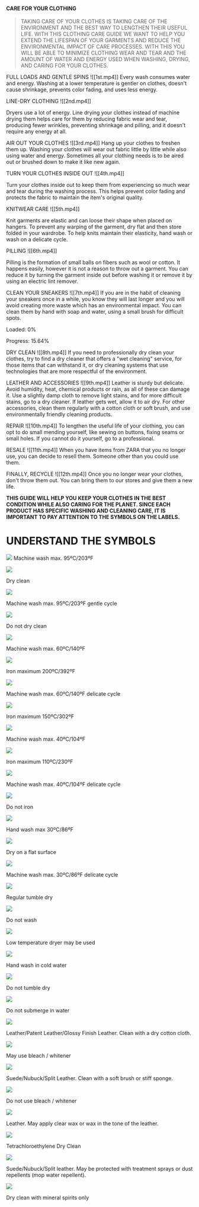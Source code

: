 #### **CARE FOR YOUR CLOTHING**

> TAKING CARE OF YOUR CLOTHES IS TAKING CARE OF THE ENVIRONMENT AND THE BEST WAY TO LENGTHEN THEIR USEFUL LIFE. WITH THIS CLOTHING CARE GUIDE WE WANT TO HELP YOU EXTEND THE LIFESPAN OF YOUR GARMENTS AND REDUCE THE ENVIRONMENTAL IMPACT OF CARE PROCESSES. WITH THIS YOU WILL BE ABLE TO MINIMIZE CLOTHING WEAR AND TEAR AND THE AMOUNT OF WATER AND ENERGY USED WHEN WASHING, DRYING, AND CARING FOR YOUR CLOTHES.


FULL LOADS AND GENTLE SPINS
![[1st.mp4]]
Every wash consumes water and energy. Washing at a lower temperature is gentler on clothes, doesn't cause shrinkage, prevents color fading, and uses less energy.


LINE-DRY CLOTHING
![[2nd.mp4]]

Dryers use a lot of energy. Line drying your clothes instead of machine drying them helps care for them by reducing fabric wear and tear, producing fewer wrinkles, preventing shrinkage and pilling, and it doesn't require any energy at all.


AIR OUT YOUR CLOTHES
![[3rd.mp4]]
Hang up your clothes to freshen them up. Washing your clothes will wear out fabric little by little while also using water and energy. Sometimes all your clothing needs is to be aired out or brushed down to make it like new again.


TURN YOUR CLOTHES INSIDE OUT
![[4th.mp4]]

Turn your clothes inside out to keep them from experiencing so much wear and tear during the washing process. This helps prevent color fading and protects the fabric to maintain the item's original quality.

KNITWEAR CARE
![[5th.mp4]]

Knit garments are elastic and can loose their shape when placed on hangers. To prevent any warping of the garment, dry flat and then store folded in your wardrobe. To help knits maintain their elasticity, hand wash or wash on a delicate cycle.


PILLING
![[6th.mp4]]

Pilling is the formation of small balls on fibers such as wool or cotton. It happens easily, however it is not a reason to throw out a garment. You can reduce it by turning the garment inside out before washing it or remove it by using an electric lint remover.


CLEAN YOUR SNEAKERS
![[7th.mp4]]
If you are in the habit of cleaning your sneakers once in a while, you know they will last longer and you will avoid creating more waste which has an environmental impact. You can clean them by hand with soap and water, using a small brush for difficult spots.

Loaded: 0%

Progress: 15.64%


DRY CLEAN
![[8th.mp4]]
If you need to professionally dry clean your clothes, try to find a dry cleaner that offers a "wet cleaning" service, for those items that can withstand it, or dry cleaning systems that use technologies that are more respectful of the environment.


LEATHER AND ACCESSORIES
![[9th.mp4]]
Leather is sturdy but delicate. Avoid humidity, heat, chemical products or rain, as all of these can damage it. Use a slightly damp cloth to remove light stains, and for more difficult stains, go to a dry cleaner. If leather gets wet, allow it to air dry. For other accessories, clean them regularly with a cotton cloth or soft brush, and use environmentally friendly cleaning products.


REPAIR
![[10th.mp4]]
To lengthen the useful life of your clothing, you can opt to do small mending yourself, like sewing on buttons, fixing seams or small holes. If you cannot do it yourself, go to a professional.

RESALE
![[11th.mp4]]
When you have items from ZARA that you no longer use, you can decide to resell them. Someone other than you could use them.
	
FINALLY, RECYCLE
![[12th.mp4]]
Once you no longer wear your clothes, don't throw them out. You can bring them to our stores and give them a new life.


**THIS GUIDE WILL HELP YOU KEEP YOUR CLOTHES IN THE BEST CONDITION WHILE ALSO CARING FOR THE PLANET. SINCE EACH PRODUCT HAS SPECIFIC WASHING AND CLEANING CARE, IT IS IMPORTANT TO PAY ATTENTION TO THE SYMBOLS ON THE LABELS.**



# **UNDERSTAND THE SYMBOLS**


![](https://static.zara.net/photos//contents/mkt/spots/ss24-joinlife-clothingcare/layout//ss24-joinlife-clothingcare.layout.layout-1920-48aea2db-c8ab-468a-9ce1-bfa25b37c51b.svg?ts=1717030072397&imwidth=23)  Machine wash max. 95ºC/203ºF

![](https://static.zara.net/photos//contents/mkt/spots/ss24-joinlife-clothingcare/layout//ss24-joinlife-clothingcare.layout.layout-1920-b12aad10-c285-40cd-a37b-a4db503a33e4.svg?ts=1717030072397&imwidth=23.0000057220459)

Dry clean

![](https://static.zara.net/photos//contents/mkt/spots/ss24-joinlife-clothingcare/layout//ss24-joinlife-clothingcare.layout.layout-1920-5768afe6-8901-4bdc-9af8-e18f51207466.svg?ts=1717030072397&imwidth=23)

Machine wash max. 95ºC/203ºF gentle cycle

![](https://static.zara.net/photos//contents/mkt/spots/ss24-joinlife-clothingcare/layout//ss24-joinlife-clothingcare.layout.layout-1920-09939f24-4530-4aba-ac1e-cb122eefbd2c.svg?ts=1717030072397&imwidth=29.576709747314453)

Do not dry clean

![](https://static.zara.net/photos//contents/mkt/spots/ss24-joinlife-clothingcare/layout//ss24-joinlife-clothingcare.layout.layout-1920-3dd13eec-7049-4a0b-8d4b-880c20d12b8e.svg?ts=1717030072397&imwidth=23)

Machine wash max. 60ºC/140ºF

![](https://static.zara.net/photos//contents/mkt/spots/ss24-joinlife-clothingcare/layout//ss24-joinlife-clothingcare.layout.layout-1920-97a557ec-3108-4054-8870-2e88109dab91.svg?ts=1717030072397&imwidth=23.5604305267334)

Iron maximum 200ºC/392ºF

![](https://static.zara.net/photos//contents/mkt/spots/ss24-joinlife-clothingcare/layout//ss24-joinlife-clothingcare.layout.layout-1920-ce632015-d205-48ab-a369-35a2906e9f77.svg?ts=1717030072397&imwidth=23)

Machine wash max. 60ºC/140ºF delicate cycle

![](https://static.zara.net/photos//contents/mkt/spots/ss24-joinlife-clothingcare/layout//ss24-joinlife-clothingcare.layout.layout-1920-c597a2b9-c991-4be1-9a7b-4d8a502578e7.svg?ts=1717030072397&imwidth=23.5604305267334)

Iron maximum 150ºC/302ºF

![](https://static.zara.net/photos//contents/mkt/spots/ss24-joinlife-clothingcare/layout//ss24-joinlife-clothingcare.layout.layout-1920-abf3a646-12bf-4f5a-b886-94dae13bfa1a.svg?ts=1717030072397&imwidth=23)

Machine wash max. 40ºC/104ºF

![](https://static.zara.net/photos//contents/mkt/spots/ss24-joinlife-clothingcare/layout//ss24-joinlife-clothingcare.layout.layout-1920-10cd828b-d3c0-494f-a092-f5250d87724b.svg?ts=1717030072397&imwidth=23.5604305267334)

Iron maximum 110ºC/230ºF

![](https://static.zara.net/photos//contents/mkt/spots/ss24-joinlife-clothingcare/layout//ss24-joinlife-clothingcare.layout.layout-1920-cdddac6a-c98e-4e4d-ba88-399133aaa8da.svg?ts=1717030072397&imwidth=23)

Machine wash max. 40ºC/104ºF delicate cycle

![](https://static.zara.net/photos//contents/mkt/spots/ss24-joinlife-clothingcare/layout//ss24-joinlife-clothingcare.layout.layout-1920-16b60c38-3fd3-401d-af62-6f0ebf51be6b.svg?ts=1717030072397&imwidth=29.581106185913086)

Do not iron

![](https://static.zara.net/photos//contents/mkt/spots/ss24-joinlife-clothingcare/layout//ss24-joinlife-clothingcare.layout.layout-1920-e7a554dc-3e84-45c1-a30b-7d51ed8bbcd8.svg?ts=1717030072397&imwidth=23)

Hand wash max 30ºC/86ºF

![](https://static.zara.net/photos//contents/mkt/spots/ss24-joinlife-clothingcare/layout//ss24-joinlife-clothingcare.layout.layout-1920-11c9a421-39e1-4eba-84da-af6390d0a50b.svg?ts=1717030072397&imwidth=23)

Dry on a flat surface

![](https://static.zara.net/photos//contents/mkt/spots/ss24-joinlife-clothingcare/layout//ss24-joinlife-clothingcare.layout.layout-1920-8f3777fd-1312-4f75-abd7-6cf3146473f9.svg?ts=1717030072397&imwidth=23)

Machine wash max. 30ºC/86ºF delicate cycle

![](https://static.zara.net/photos//contents/mkt/spots/ss24-joinlife-clothingcare/layout//ss24-joinlife-clothingcare.layout.layout-1920-fb9f2f5f-7d4a-4c49-a1a9-0bcbaa6c0cf0.svg?ts=1717030072397&imwidth=23)

Regular tumble dry

![](https://static.zara.net/photos//contents/mkt/spots/ss24-joinlife-clothingcare/layout//ss24-joinlife-clothingcare.layout.layout-1920-6abea27e-b767-4236-8d75-d51877d1da7f.svg?ts=1717030072397&imwidth=26.001073837280273)

Do not wash

![](https://static.zara.net/photos//contents/mkt/spots/ss24-joinlife-clothingcare/layout//ss24-joinlife-clothingcare.layout.layout-1920-c0095f8b-b9a5-4df8-a1ff-652b5063baa9.svg?ts=1717030072397&imwidth=23)

Low temperature dryer may be used

![](https://static.zara.net/photos//contents/mkt/spots/ss24-joinlife-clothingcare/layout//ss24-joinlife-clothingcare.layout.layout-1920-fb8148f6-d6a6-411a-a187-a922d8707d4f.svg?ts=1717030072397&imwidth=23)

Hand wash in cold water

![](https://static.zara.net/photos//contents/mkt/spots/ss24-joinlife-clothingcare/layout//ss24-joinlife-clothingcare.layout.layout-1920-3d8c867b-ef58-40ac-920d-2cb7f0522b3c.svg?ts=1717030072397&imwidth=29.574756622314453)

Do not tumble dry

![](https://static.zara.net/photos//contents/mkt/spots/ss24-joinlife-clothingcare/layout//ss24-joinlife-clothingcare.layout.layout-1920-bcae7505-8d41-4775-b14e-422f0e03ed23.svg?ts=1717030072397&imwidth=29.574756622314453)

Do not submerge in water

![](https://static.zara.net/photos//contents/mkt/spots/ss24-joinlife-clothingcare/layout//ss24-joinlife-clothingcare.layout.layout-1920-21131212-4753-43e0-9220-830cd0bb830a.svg?ts=1717030072397&imwidth=22.313810348510742)

Leather/Patent Leather/Glossy Finish Leather. Clean with a dry cotton cloth.

![](https://static.zara.net/photos//contents/mkt/spots/ss24-joinlife-clothingcare/layout//ss24-joinlife-clothingcare.layout.layout-1920-dea68319-9f59-4177-994d-9faf92f85056.svg?ts=1717030072397&imwidth=22.439998626708984)

May use bleach / whitener

![](https://static.zara.net/photos//contents/mkt/spots/ss24-joinlife-clothingcare/layout//ss24-joinlife-clothingcare.layout.layout-1920-ec351576-f3ef-49f8-ba3d-3d9abb9485dc.svg?ts=1717030072397&imwidth=25.89369010925293)

Suede/Nubuck/Split Leather. Clean with a soft brush or stiff sponge.

![](https://static.zara.net/photos//contents/mkt/spots/ss24-joinlife-clothingcare/layout//ss24-joinlife-clothingcare.layout.layout-1920-a88e8e7e-1435-4aac-80f3-00e596d4e656.svg?ts=1717030072397&imwidth=29.585012435913086)

Do not use bleach / whitener

![](https://static.zara.net/photos//contents/mkt/spots/ss24-joinlife-clothingcare/layout//ss24-joinlife-clothingcare.layout.layout-1920-d7444e0c-71f5-4b40-a790-c400cfa2fd25.svg?ts=1717030072397&imwidth=23)

Leather. May apply clear wax or wax in the tone of the leather.

![](https://static.zara.net/photos//contents/mkt/spots/ss24-joinlife-clothingcare/layout//ss24-joinlife-clothingcare.layout.layout-1920-0764bec8-6eda-4817-a17b-c6baab22c503.svg?ts=1717030072397&imwidth=23.0000057220459)

Tetrachloroethylene Dry Clean

![](https://static.zara.net/photos//contents/mkt/spots/ss24-joinlife-clothingcare/layout//ss24-joinlife-clothingcare.layout.layout-1920-bec5c712-d00b-4aff-9483-6fcafb560d41.svg?ts=1717030072397&imwidth=17.960079193115234)

Suede/Nubuck/Split leather. May be protected with treatment sprays or dust repellents (mop water repellent).

![](https://static.zara.net/photos//contents/mkt/spots/ss24-joinlife-clothingcare/layout//ss24-joinlife-clothingcare.layout.layout-1920-e4870ce2-f1a0-4a18-8271-265dd6c1cb26.svg?ts=1717030072397&imwidth=23.0000057220459)

Dry clean with mineral spirits only
